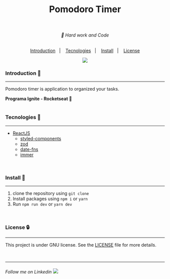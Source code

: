 <div align="center">
    <h1 margin="0">
        Pomodoro Timer
    </h1>
</div>
<br />
<h6 align="center">
    🥋 Hard work and Code 
</h6>


<p align="center">
    <a href="#introduction">Introduction</a>&nbsp;&nbsp;&nbsp;|&nbsp;&nbsp;&nbsp;
    <a href="#tecnologies">Tecnologies</a>&nbsp;&nbsp;&nbsp;|&nbsp;&nbsp;&nbsp;
    <a href="#install">Install</a>&nbsp;&nbsp;&nbsp;|&nbsp;&nbsp;&nbsp;
    <a href="#license">License</a>
</p>

<div align="center">
<img src="/github/screen-example.png"/>
</div>


<h3 id="introduction">Introduction 🏁</h3>
    <hr />
    <p>Pomodoro timer is application to organized your tasks.</p>
    <b>Programa Ignite - Rocketseat 💜</b>
<br>
<br>

<h3 id="tecnologies">Tecnologies 🚀</h3>
<hr />

- [ReactJS]("https://pt-br.reactjs.org/")
    - [styled-components]("https://reactnavigation.org/")
    - [zod]("https://github.com/colinhacks/zod")
    - [date-fns]("https://date-fns.org/")
    - [immer]("https://github.com/immerjs/immer")

<br>

<h3 id="install">Install 📲</h3>
<hr />

1. clone the repository using `git clone`
2. Install packages using `npm i` or `yarn`
3. Run `npm run dev` or `yarn dev`
<br>


<h3 id="license">License 🔒</h3>
<hr />

This project is under GNU license. See the [LICENSE](LICENSE.md) file for more details.

<br>

---

<h6>
    Follow me on Linkedin 
    <a href="https://www.linkedin.com/in/yankaique/">
        <img src="/github/linkedin.png" />
    </a>
</h6>
